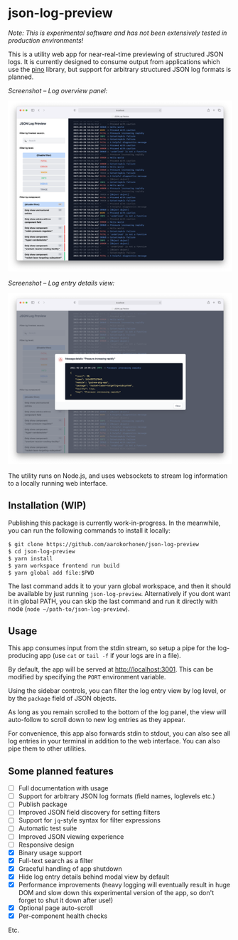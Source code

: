 # json-log-preview

_Note: This is experimental software and has not been extensively tested in production environments!_

This is a utility web app for near-real-time previewing of structured JSON logs.
It is currently designed to consume output from applications which use the
[pino](https://github.com/pinojs/pino) library, but support for arbitrary structured
JSON log formats is planned.

_Screenshot – Log overview panel:_

![Screenshot of json-log-preview](./doc/screenshot-1.png "Screenshot of json-log-preview")

_Screenshot – Log entry details view:_

![Screenshot of json-log-preview](./doc/screenshot-2.png "Screenshot of json-log-preview")

The utility runs on Node.js, and uses websockets to stream log information to a locally running web interface.

## Installation (WIP)

Publishing this package is currently work-in-progress. In the meanwhile, you can run the following commands to install it locally:

```shell
$ git clone https://github.com/aarokorhonen/json-log-preview
$ cd json-log-preview
$ yarn install
$ yarn workspace frontend run build
$ yarn global add file:$PWD
```

The last command adds it to your yarn global workspace, and then it should be available by just running `json-log-preview`. Alternatively if you dont want it in global PATH, you can skip the last command and run it directly with node (`node ~/path-to/json-log-preview`).

## Usage

This app consumes input from the stdin stream, so setup a pipe for the log-producing app (use `cat` or `tail -f` if your logs are in a file).

By default, the app will be served at [http://localhost:3001](http://localhost:3001). This can be modified by specifying the `PORT` environment variable.

Using the sidebar controls, you can filter the log entry view by log level, or by the `package` field of JSON objects.

As long as you remain scrolled to the bottom of the log panel, the view will auto-follow
to scroll down to new log entries as they appear.

For convenience, this app also forwards stdin to stdout, you can also see all log entries in your terminal in addition to the web interface. You can also pipe them to other utilities.

## Some planned features

-   [ ] Full documentation with usage
-   [ ] Support for arbitrary JSON log formats (field names, loglevels etc.)
-   [ ] Publish package
-   [ ] Improved JSON field discovery for setting filters
-   [ ] Support for `jq`-style syntax for filter expressions
-   [ ] Automatic test suite
-   [ ] Improved JSON viewing experience
-   [ ] Responsive design
-   [x] Binary usage support
-   [x] Full-text search as a filter
-   [x] Graceful handling of app shutdown
-   [x] Hide log entry details behind modal view by default
-   [x] Performance improvements (heavy logging will eventually result in huge DOM and slow down this experimental version of the app, so don't forget to shut it down after use!)
-   [x] Optional page auto-scroll
-   [x] Per-component health checks

Etc.
